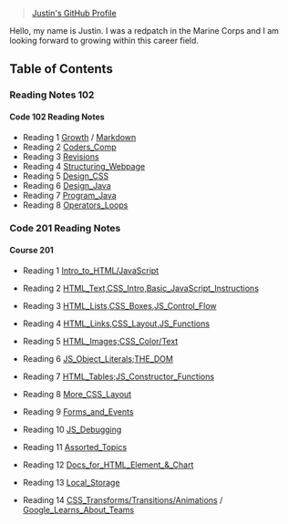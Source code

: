 > [Justin's GitHub Profile](https://github.com/IEMJustin)

Hello, my name is Justin.
I was a redpatch in the Marine Corps and I am looking forward to growing within this career field.

## Table of Contents
### Reading Notes 102

#### Code 102 Reading Notes
- Reading 1 [Growth](https://iemjustin.github.io/reading-notes/growth) / [Markdown](https://iemjustin.github.io/reading-notes/Learning-Markdown)
- Reading 2 [Coders_Comp](https://iemjustin.github.io/reading-notes/Text-Editor)
- Reading 3 [Revisions](https://iemjustin.github.io/reading-notes/revisionandcloud)
- Reading 4 [Structuring_Webpage](https://iemjustin.github.io/reading-notes/structuring_webpage)
- Reading 5 [Design_CSS](https://iemjustin.github.io/reading-notes/css)
- Reading 6 [Design_Java](https://iemjustin.github.io/reading-notes/aboutjava)
- Reading 7 [Program_Java](https://iemjustin.github.io/reading-notes/projs)
- Reading 8 [Operators_Loops](https://iemjustin.github.io/reading-notes/OpsLoops)

### Code 201 Reading Notes

#### Course 201
- Reading 1 [Intro_to_HTML/JavaScript](https://iemjustin.github.io/reading-notes/class-01)

- Reading 2 [HTML_Text,CSS_Intro,Basic_JavaScript_Instructions](https://iemjustin.github.io/reading-notes/class-02)

- Reading 3 [HTML_Lists,CSS_Boxes,JS_Control_Flow](https://iemjustin.github.io/reading-notes/class-03)

- Reading 4 [HTML_Links,CSS_Layout,JS_Functions](https://iemjustin.github.io/reading-notes/class-04)

- Reading 5 [HTML_Images;CSS_Color/Text](https://iemjustin.github.io/reading-notes/class-05)

- Reading 6 [JS_Object_Literals;THE_DOM](https://iemjustin.github.io/reading-notes/class-06)

- Reading 7 [HTML_Tables;JS_Constructor_Functions](https://iemjustin.github.io/reading-notes/class-07)

- Reading 8 [More_CSS_Layout](https://iemjustin.github.io/reading-notes/class-08)

- Reading 9 [Forms_and_Events](https://iemjustin.github.io/reading-notes/class-09)

- Reading 10 [JS_Debugging](https://iemjustin.github.io/reading-notes/class-10)

- Reading 11 [Assorted_Topics](https://iemjustin.github.io/reading-notes/class-11)

- Reading 12 [Docs_for_HTML_Element_&_Chart](https://iemjustin.github.io/reading-notes/class-12)

- Reading 13 [Local_Storage](https://iemjustin.github.io/reading-notes/class-13)

- Reading 14 [CSS_Transforms/Transitions/Animations](https://iemjustin.github.io/reading-notes/class-14a) / [Google_Learns_About_Teams](https://iemjustin.github.io/reading-notes/class-14b)
